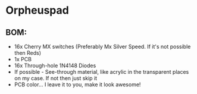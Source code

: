 # Orpheuspad

## BOM:
- 16x Cherry MX switches (Preferably Mx Silver Speed. If it's not possible then Reds)
- 1x PCB
- 16x Through-hole 1N4148 Diodes
- If possible - See-through material, like acrylic in the transparent places on my case. If not then just skip it
- PCB color... I leave it to you, make it look awesome!
